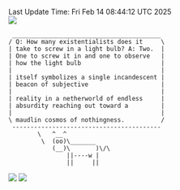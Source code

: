 Last Update Time: 
Fri Feb 14 08:44:12 UTC 2025
<br>![](https://img.shields.io/badge/%E5%A4%A7%E5%AE%B6-%E5%AE%89%E5%AE%89-green)<br>
```
 _________________________________________
/ Q: How many existentialists does it     \
| take to screw in a light bulb? A: Two.  |
| One to screw it in and one to observe   |
| how the light bulb                      |
|                                         |
| itself symbolizes a single incandescent |
| beacon of subjective                    |
|                                         |
| reality in a netherworld of endless     |
| absurdity reaching out toward a         |
|                                         |
\ maudlin cosmos of nothingness.          /
 -----------------------------------------
        \   ^__^
         \  (oo)\_______
            (__)\       )\/\
                ||----w |
                ||     ||
```
![](https://github-readme-stats.vercel.app/api?username=chenlitw)
![](https://github-readme-stats.vercel.app/api/top-langs/?username=chenlitw)
